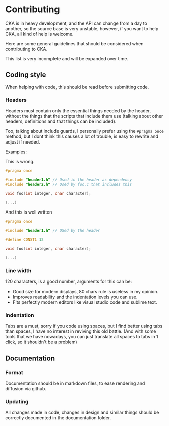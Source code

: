 # Contributing

CKA is in heavy development, and the API can change from a day
to another, so the source base is very unstable, however, if you
want to help CKA, all kind of help is welcome.

Here are some general guidelines that should be considered when
contributing to CKA. 

This list is very incomplete and will be expanded over time.

## Coding style

When helping with code, this should be read before submitting code.

### Headers

Headers must contain only the essential things needed by the header,
without the things that the scripts that include them use (talking
about other headers, definitions and that things can be included).

Too, talking about include guards, I personally prefer using the 
`#pragma once` method, but I dont think this causes a lot of trouble, 
is easy to rewrite and adjust if needed.

Examples:

This is wrong.
```c
#pragma once

#include "header1.h" // Used in the header as dependency
#include "header2.h" // Used by foo.c that includes this

void foo(int integer, char character);

(...)

```
And this is well written
```c
#pragma once

#include "header1.h" // USed by the header

#define CONST1 12

void foo(int integer, char character);

(...)

```

### Line width

120 characters, is a good number, arguments for this can be:

- Good size for modern displays, 80 chars rule is useless in my opinion.
- Improves readability and the indentation levels you can use.
- Fits perfectly modern editors like visual studio code and sublime text.

### Indentation

Tabs are a must, sorry if you code using spaces, but I find better using
tabs than spaces, I have no interest in reviving this old battle.
(And with some tools that we have nowadays, you can just
translate all spaces to tabs in 1 click, so it shouldn't be a problem)

## Documentation

### Format

Documentation should be in markdown files, to ease rendering and diffusion via
github.

### Updating

All changes made in code, changes in design and similar things should be 
correctly documented in the documentation folder.
